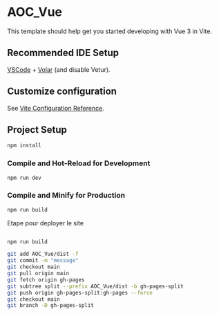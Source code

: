# AOC_Vue

This template should help get you started developing with Vue 3 in Vite.

## Recommended IDE Setup

[VSCode](https://code.visualstudio.com/) + [Volar](https://marketplace.visualstudio.com/items?itemName=Vue.volar) (and disable Vetur).

## Customize configuration

See [Vite Configuration Reference](https://vitejs.dev/config/).

## Project Setup

```sh
npm install
```

### Compile and Hot-Reload for Development

```sh
npm run dev
```

### Compile and Minify for Production

```sh
npm run build
```

Etape pour deployer le site

```sh

npm run build

git add AOC_Vue/dist -f
git commit -m "message"
git checkout main
git pull origin main
git fetch origin gh-pages
git subtree split --prefix AOC_Vue/dist -b gh-pages-split
git push origin gh-pages-split:gh-pages --force
git checkout main
git branch -D gh-pages-split
```